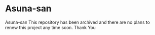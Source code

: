 # Asuna-san
Asuna-san
This repository has been archived and there are no plans to renew this project any time soon. 
Thank You
